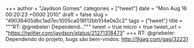 
+++
author = "Jaydson Gomes"
categories = ["tweet"]
date = "Mon Aug 16 00:20:23 +0000 2010"
draft = false
slug = "49036405dbc1ad7ec1005ca018f12bb104e0e2c2"
tags = ["tweet"]
title = """RT: @griebeler: Dependend..."""
tweet = true
micro = true
tweet_url = "https://twitter.com/jaydson/status/21271318473"
+++
RT: @griebeler: Dependendo do projeto, bugs são bem-vindos: http://9gag.com/gag/32231
